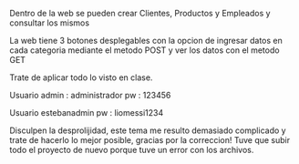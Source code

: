 Dentro de la web se pueden crear Clientes, Productos y Empleados y consultar los mismos

La web tiene 3 botones desplegables con la opcion de ingresar datos en cada categoria mediante el metodo POST y ver los datos con el metodo GET

Trate de aplicar todo lo visto en clase.

Usuario admin : administrador
pw : 123456

Usuario estebanadmin
pw : liomessi1234

Disculpen la desprolijidad, este tema me resulto demasiado complicado y trate de hacerlo lo mejor posible, gracias por la correccion!
Tuve que subir todo el proyecto de nuevo porque tuve un error con los archivos.
